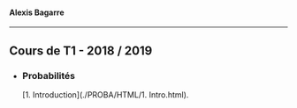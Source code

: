 #### Alexis Bagarre
---
## Cours de T1 - 2018 / 2019

- ### Probabilités

  [1. Introduction](./PROBA/HTML/1. Intro.html).

